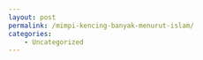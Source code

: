 ```yaml
---
layout: post
permalink: /mimpi-kencing-banyak-menurut-islam/
categories:
    - Uncategorized
---
```


